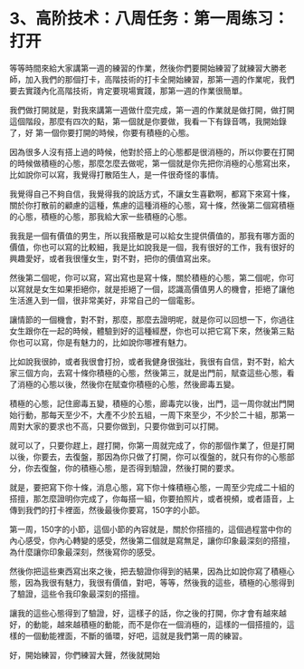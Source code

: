 # 3、高阶技术：八周任务：第一周练习：打开

等等時間來給大家講第一週的練習的作業，然後你們要開始練習了就練習大勝老師，加入我們的那個打卡，高階技術的打卡全開始練習，那第一週的作業呢，我們要去實踐內化高階技術，肯定要現場實踐，那第一週的作業很簡單。

我們做打開就是，對我來講第一週做什麼完成，第一週的作業就是做打開，做打開這個階段，那麼有四次的點，第一個就是你要做，我看一下有錄音嗎，我開始錄了，好 第一個你要打開的時候，你要有積極的心態。

因為很多人沒有搭上過的時候，他對於搭上的心態都是很消極的，所以你要在打開的時候做積極的心態，那麼怎麼去做呢，第一個就是你先把你消極的心態寫出來，比如說你可以寫，我覺得打散陌生人，是一件很奇怪的事情。

我覺得自己不夠自信，我覺得我的說話方式，不讓女生喜歡啊，都寫下來寫十條，關於你打散前的顧慮的這種，焦慮的這種消極的心態，寫十條，然後第二個寫積極的心態，積極的心態，那我給大家一些積極的心態。

我我是一個有價值的男生，所以我搭散是可以給女生提供價值的，那我有哪方面的價值，你也可以寫的比較細，我是比如說我是一個，我有很好的工作，我有很好的興趣愛好，或者我很懂女生，對不對，把你的價值寫出來。

然後第二個呢，你可以寫，寫出寫也是寫十條，關於積極的心態，第二個呢，你可以寫就是女生如果拒絕你，就是拒絕了一個，認識高價值男人的機會，拒絕了讓他生活進入到一個，很非常美好，非常自己的一個電影。

讓情節的一個機會，對不對，那麼，那麼去證明呢，就是你可以回想一下，你過往女生跟你在一起的時候，體驗到好的這種經歷，你也可以把它寫下來，然後第三點你也可以寫，你是有魅力的，比如說你哪裡有魅力。

比如說我很帥，或者我很會打扮，或者我健身很強壯，我很有自信，對不對，給大家三個方向，去寫十條你積極的心態，然後第三，就是出門前，賦查這些心態，看了消極的心態以後，然後你在賦查你積極的心態，然後廊毒五變。

積極的心態，記住廊毒五變，積極的心態，廊毒完以後，出門，這一周你就出門開始行動，那每天至少不，大產不少於五組，一周下來至少，不少於二十組，那第一周對大家的要求也不高，只要你做到，只要你做到可以打開。

就可以了，只要你趕上，趕打開，你第一周就完成了，你的那個作業了，但是打開以後，你要去，去復盤，那因為你只做了打開，你可以復盤的，就只有你的心態部分，你去復盤，你的積極心態，是否得到驗證，然後打開的要求。

就是，要把寫下你十條，消息心態，寫下你十條積極心態，一周至少完成二十組的搭擅，那怎麼證明你完成了，你每搭一組，你要拍照片，或者視頻，或者語音，上傳到我們的打卡裡面，然後最後你要寫，150字的小節。

第一周，150字的小節，這個小節的內容就是，關於你搭擅的，這個過程當中你的內心感受，你內心轉變的感受，然後第二個就是寫無足，讓你印象最深刻的搭擅，為什麼讓你印象最深刻，然後寫你的感受。

然後你把這些東西寫出來之後，把去驗證你得到的結果，因為比如說你寫了積極心態，因為我很有魅力，我很有價值，對吧，等等，然後我的這些，積極的心態得到了驗證，這些令我印象最深刻的搭擅。

讓我的這些心態得到了驗證，好，這樣子的話，你之後的打開，你才會有越來越好，的動能，越來越積極的動能，而不是你在一個消極的，這樣的一個搭擅的，這樣的一個動能裡面，不斷的循環，好吧，這就是我們第一周的練習。

好，開始練習，你們練習大聲，然後就開始
